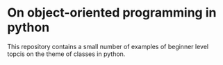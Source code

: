 # On object-oriented programming in python

This repository contains a small number of examples of beginner level topcis on the theme of classes in python.

